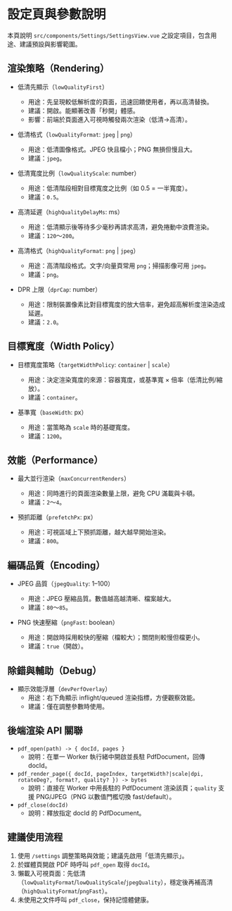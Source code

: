 # 設定頁與參數說明

本頁說明 `src/components/Settings/SettingsView.vue` 之設定項目，包含用途、建議預設與影響範圍。

## 渲染策略（Rendering）
- 低清先顯示（`lowQualityFirst`）
  - 用途：先呈現較低解析度的頁面，迅速回饋使用者，再以高清替換。
  - 建議：開啟。能顯著改善「秒開」體感。
  - 影響：前端於頁面進入可視時觸發兩次渲染（低清→高清）。

- 低清格式（`lowQualityFormat`: `jpeg` | `png`）
  - 用途：低清圖像格式。JPEG 快且檔小；PNG 無損但慢且大。
  - 建議：`jpeg`。

- 低清寬度比例（`lowQualityScale`: number）
  - 用途：低清階段相對目標寬度之比例（如 0.5 = 一半寬度）。
  - 建議：`0.5`。

- 高清延遲（`highQualityDelayMs`: ms）
  - 用途：低清顯示後等待多少毫秒再請求高清，避免捲動中浪費渲染。
  - 建議：`120`～`200`。

- 高清格式（`highQualityFormat`: `png` | `jpeg`）
  - 用途：高清階段格式。文字/向量頁常用 `png`；掃描影像可用 `jpeg`。
  - 建議：`png`。

- DPR 上限（`dprCap`: number）
  - 用途：限制裝置像素比對目標寬度的放大倍率，避免超高解析度渲染造成延遲。
  - 建議：`2.0`。

## 目標寬度（Width Policy）
- 目標寬度策略（`targetWidthPolicy`: `container` | `scale`）
  - 用途：決定渲染寬度的來源：容器寬度，或基準寬 × 倍率（低清比例/縮放）。
  - 建議：`container`。

- 基準寬（`baseWidth`: px）
  - 用途：當策略為 `scale` 時的基礎寬度。
  - 建議：`1200`。

## 效能（Performance）
- 最大並行渲染（`maxConcurrentRenders`）
  - 用途：同時進行的頁面渲染數量上限，避免 CPU 滿載與卡頓。
  - 建議：`2`～`4`。

- 預抓距離（`prefetchPx`: px）
  - 用途：可視區域上下預抓距離，越大越早開始渲染。
  - 建議：`800`。

## 編碼品質（Encoding）
- JPEG 品質（`jpegQuality`: 1–100）
  - 用途：JPEG 壓縮品質。數值越高越清晰、檔案越大。
  - 建議：`80`～`85`。

- PNG 快速壓縮（`pngFast`: boolean）
  - 用途：開啟時採用較快的壓縮（檔較大）；關閉則較慢但檔更小。
  - 建議：`true`（開啟）。

## 除錯與輔助（Debug）
- 顯示效能浮層（`devPerfOverlay`）
  - 用途：右下角顯示 inflight/queued 渲染指標，方便觀察效能。
  - 建議：僅在調整參數時使用。

## 後端渲染 API 關聯
- `pdf_open(path) -> { docId, pages }`
  - 說明：在單一 Worker 執行緒中開啟並長駐 PdfDocument，回傳 docId。
- `pdf_render_page({ docId, pageIndex, targetWidth?|scale|dpi, rotateDeg?, format?, quality? }) -> bytes`
  - 說明：直接在 Worker 中用長駐的 PdfDocument 渲染該頁；`quality` 支援 PNG/JPEG（PNG 以數值門檻切換 fast/default）。
- `pdf_close(docId)`
  - 說明：釋放指定 docId 的 PdfDocument。

## 建議使用流程
1. 使用 `/settings` 調整策略與效能；建議先啟用「低清先顯示」。
2. 於媒體頁開啟 PDF 時呼叫 `pdf_open` 取得 `docId`。
3. 懶載入可視頁面：先低清（`lowQualityFormat`/`lowQualityScale`/`jpegQuality`），穩定後再補高清（`highQualityFormat`/`pngFast`）。
4. 未使用之文件呼叫 `pdf_close`，保持記憶體健康。

